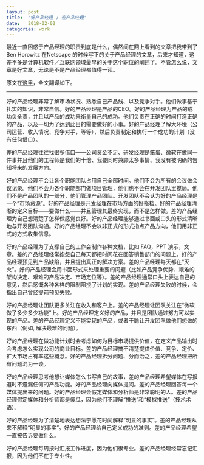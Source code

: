 ```yaml
---
layout: post
title:  "好产品经理 / 差产品经理"
date:   2018-02-02
categories: work
---
```


最近一直困惑于产品经理的职责到底是什么，偶然间在网上看到的文章把我带到了 Ben Horowitz 在Netscape 的时候写下的关于产品经理的文章，后来才知道，这差不多是计算机软件／互联网领域最早的关于这个职位的阐述了。不管怎么说，文章是好文章，无论是不是产品经理都值得一读。

原文在[这里](https://a16z.com/2012/06/15/good-product-managerbad-product-manager/)，全文翻译如下。

---

好的产品经理非常了解市场状况、熟悉自己产品线、以及竞争对手。他们做事基于扎实的知识，非常自信。好的产品经理是产品的CEO。好的产品经理为产品的成功负全责，并且以产品的成功来衡量自己的成功。他们负责在正确的时间打造正确的产品，以及一切为了达到此目的需要做好的小事。好的产品经理了解大环境（公司运营、收入情况、竞争对手，等等），然后负责制定和执行一个成功的计划（没有任何借口）。

差的产品经理往往找很多借口——公司资金不足、研发经理是笨蛋、微软在做同一件事并且他们的工程师是我们的十倍、我要同时兼顾太多事情、我没有被明确的告知将来的发展方向。

好的产品经理不会让各个职能团队占用自己全部时间。他们不会为所有的会议做会议记录。他们不会为各个职能部门做项目管理，他们也不会在开发团队里搅局。他们不是产品团队的一部分，他们管理产品团队。开发团队不会认为好的产品经理是一个“市场资源”。好的产品经理是开发经理在市场方面的好搭档。好的产品经理清晰的定义目标——要做什么——并且管理其最终实现，而不是怎样做。差的产品经理为自己想清楚了怎样做感觉良好。好的产品经理能够通过书面或口头的形式清晰地与开发团队沟通。好的产品经理不会以非正式的形式指点产品方向，他们用非正式的方式收集信息。

好的产品经理为了支撑自己的工作会制作各种文档，比如 FAQ，PPT 演示，文章。差的产品经理经常抱怨自己每天都把时间花在回答销售部门的问题上。好的产品经理预见到产品缺陷，并且提出真正的解决方案。差的产品经理每天都在“灭火”。好的产品经理会用书面形式来处理重要的问题（比如产品竞争优势、艰难的架构决定、艰难的产品决定、市场定位等）。差的产品经理通常口头上表达自己的意见，然后感慨各种各样的限制阻挠了计划的实现。差的产品经理失败的时候，会指出自己曾经提前预见失败。

好的产品经理让团队更多关注在收入和客户上。差的产品经理让团队关注在“微软做了多少多少功能”上。好的产品经理定义好的产品，并且是团队通过努力可以实现的产品。差的产品经理定义不能实现的产品，或者干脆让开发团队做他们想做的东西（例如, 解决最难的问题）。

好的产品经理在做功能计划时会考虑如何为目标市场提供价值，在定义产品输出时会考虑怎么实现公司的商业目标。差的产品经理搞不清楚提供价值、竞争、定价、扩大市场占有率这些概念。好的产品经理拆分问题、分而治之，差的产品经理把所有问题混为一谈。

好的产品经理思考他想让媒体怎么书写自己的故事，差的产品经理希望媒体在写报道时不遗漏任何的产品功能。好的产品经理向媒体提问。差的产品经理回答每一个媒体提出来的问题。好的产品经理会假定媒体和分析师是非常聪明的人。差的产品经理假定媒体和分析师都是傻瓜，因为他们不理解“推送”和“模拟推送”（技术术语）。

好的产品经理为了清楚地表达想法宁愿花时间解释“明显的事实”。差的产品经理从来不解释“明显的事实”。好的产品经理给自己定义成功的准则。差的产品经理希望一直被告诉要做什么。

好的产品经理每周按时汇报工作进度，因为他们很专业。差的产品经理经常忘记汇报，因为他们不在乎专业性。
